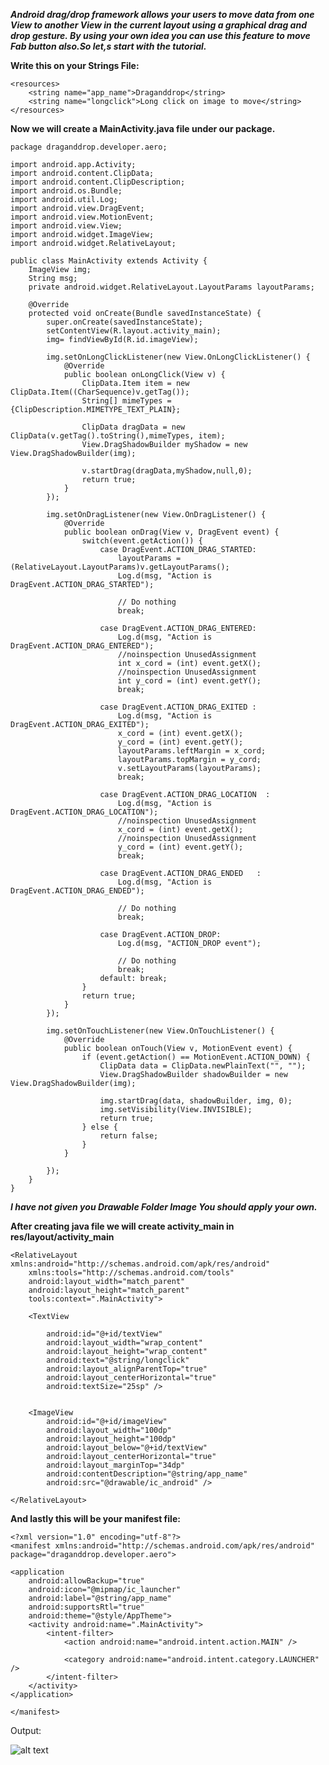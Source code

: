 ***Android drag/drop framework allows your users to move data from one View to another View in the current layout using a graphical drag and drop gesture. 
By using your own idea you can use this feature to move Fab button also.So let,s start with the tutorial.***

**Write this on your Strings File:**

    <resources>
        <string name="app_name">Draganddrop</string>
        <string name="longclick">Long click on image to move</string>
    </resources>

**Now we will create a MainActivity.java file under our package.**

    package draganddrop.developer.aero;

    import android.app.Activity;
    import android.content.ClipData;
    import android.content.ClipDescription;
    import android.os.Bundle;
    import android.util.Log;
    import android.view.DragEvent;
    import android.view.MotionEvent;
    import android.view.View;
    import android.widget.ImageView;
    import android.widget.RelativeLayout;

    public class MainActivity extends Activity {
        ImageView img;
        String msg;
        private android.widget.RelativeLayout.LayoutParams layoutParams;

        @Override
        protected void onCreate(Bundle savedInstanceState) {
            super.onCreate(savedInstanceState);
            setContentView(R.layout.activity_main);
            img= findViewById(R.id.imageView);

            img.setOnLongClickListener(new View.OnLongClickListener() {
                @Override
                public boolean onLongClick(View v) {
                    ClipData.Item item = new ClipData.Item((CharSequence)v.getTag());
                    String[] mimeTypes = {ClipDescription.MIMETYPE_TEXT_PLAIN};

                    ClipData dragData = new ClipData(v.getTag().toString(),mimeTypes, item);
                    View.DragShadowBuilder myShadow = new View.DragShadowBuilder(img);

                    v.startDrag(dragData,myShadow,null,0);
                    return true;
                }
            });

            img.setOnDragListener(new View.OnDragListener() {
                @Override
                public boolean onDrag(View v, DragEvent event) {
                    switch(event.getAction()) {
                        case DragEvent.ACTION_DRAG_STARTED:
                            layoutParams = (RelativeLayout.LayoutParams)v.getLayoutParams();
                            Log.d(msg, "Action is DragEvent.ACTION_DRAG_STARTED");

                            // Do nothing
                            break;

                        case DragEvent.ACTION_DRAG_ENTERED:
                            Log.d(msg, "Action is DragEvent.ACTION_DRAG_ENTERED");
                            //noinspection UnusedAssignment
                            int x_cord = (int) event.getX();
                            //noinspection UnusedAssignment
                            int y_cord = (int) event.getY();
                            break;

                        case DragEvent.ACTION_DRAG_EXITED :
                            Log.d(msg, "Action is DragEvent.ACTION_DRAG_EXITED");
                            x_cord = (int) event.getX();
                            y_cord = (int) event.getY();
                            layoutParams.leftMargin = x_cord;
                            layoutParams.topMargin = y_cord;
                            v.setLayoutParams(layoutParams);
                            break;

                        case DragEvent.ACTION_DRAG_LOCATION  :
                            Log.d(msg, "Action is DragEvent.ACTION_DRAG_LOCATION");
                            //noinspection UnusedAssignment
                            x_cord = (int) event.getX();
                            //noinspection UnusedAssignment
                            y_cord = (int) event.getY();
                            break;

                        case DragEvent.ACTION_DRAG_ENDED   :
                            Log.d(msg, "Action is DragEvent.ACTION_DRAG_ENDED");

                            // Do nothing
                            break;

                        case DragEvent.ACTION_DROP:
                            Log.d(msg, "ACTION_DROP event");

                            // Do nothing
                            break;
                        default: break;
                    }
                    return true;
                }
            });

            img.setOnTouchListener(new View.OnTouchListener() {
                @Override
                public boolean onTouch(View v, MotionEvent event) {
                    if (event.getAction() == MotionEvent.ACTION_DOWN) {
                        ClipData data = ClipData.newPlainText("", "");
                        View.DragShadowBuilder shadowBuilder = new View.DragShadowBuilder(img);

                        img.startDrag(data, shadowBuilder, img, 0);
                        img.setVisibility(View.INVISIBLE);
                        return true;
                    } else {
                        return false;
                    }
                }

            });
        }
    }

***I have not given you Drawable Folder Image You should apply your own.***
    
**After creating java file we will create activity_main in res/layout/activity_main**

    <RelativeLayout xmlns:android="http://schemas.android.com/apk/res/android"
        xmlns:tools="http://schemas.android.com/tools"
        android:layout_width="match_parent"
        android:layout_height="match_parent"
        tools:context=".MainActivity">

        <TextView

            android:id="@+id/textView"
            android:layout_width="wrap_content"
            android:layout_height="wrap_content"
            android:text="@string/longclick"
            android:layout_alignParentTop="true"
            android:layout_centerHorizontal="true"
            android:textSize="25sp" />


        <ImageView
            android:id="@+id/imageView"
            android:layout_width="100dp"
            android:layout_height="100dp"
            android:layout_below="@+id/textView"
            android:layout_centerHorizontal="true"
            android:layout_marginTop="34dp"
            android:contentDescription="@string/app_name"
            android:src="@drawable/ic_android" />

    </RelativeLayout>

**And lastly this will be your manifest file:**

    <?xml version="1.0" encoding="utf-8"?>
    <manifest xmlns:android="http://schemas.android.com/apk/res/android"
    package="draganddrop.developer.aero">

    <application
        android:allowBackup="true"
        android:icon="@mipmap/ic_launcher"
        android:label="@string/app_name"
        android:supportsRtl="true"
        android:theme="@style/AppTheme">
        <activity android:name=".MainActivity">
            <intent-filter>
                <action android:name="android.intent.action.MAIN" />

                <category android:name="android.intent.category.LAUNCHER" />
            </intent-filter>
        </activity>
    </application>

    </manifest>
    
Output:

![alt text]()    
